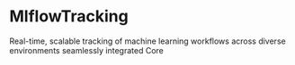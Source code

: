 # MlflowTracking
Real-time, scalable tracking of machine learning workflows across diverse environments seamlessly integrated Core
